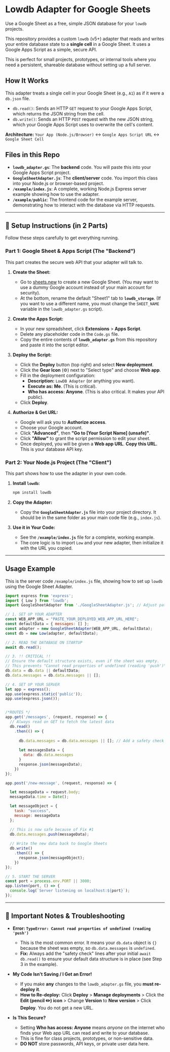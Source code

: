 # Lowdb Adapter for Google Sheets

Use a Google Sheet as a free, simple JSON database for your `lowdb` projects.

This repository provides a custom `lowdb` (v5+) adapter that reads and writes your entire database state to a **single cell** in a Google Sheet. It uses a Google Apps Script as a simple, secure API.

This is perfect for small projects, prototypes, or internal tools where you need a persistent, shareable database without setting up a full server.

## How It Works

This adapter treats a single cell in your Google Sheet (e.g., `A1`) as if it were a `db.json` file.

  * `db.read()`: Sends an HTTP `GET` request to your Google Apps Script, which returns the JSON string from the cell.
  * `db.write()`: Sends an HTTP `POST` request with the new JSON string, which your Google Apps Script uses to overwrite the cell's content.

**Architecture:**
`Your App (Node.js/Browser)` ↔ `Google Apps Script URL` ↔ `Google Sheet Cell`

## Files in this Repo

  * **`lowdb_adapter.gs`**: The **backend** code. You will paste this into your Google Apps Script project.
  * **`GoogleSheetAdapter.js`**: The **client/server** code. You import this class into your Node.js or browser-based project.
  * **`/example/index.js`**: A complete, working Node.js Express server example showing how to use the adapter.
  * **`/example/public`**: The frontend code for the example server, demonstrating how to interact with the database via HTTP requests.

-----

## 🚀 Setup Instructions (in 2 Parts)

Follow these steps carefully to get everything running.

### Part 1: Google Sheet & Apps Script (The "Backend")

This part creates the secure web API that your adapter will talk to.

1.  **Create the Sheet:**

      * Go to [sheets.new](https://sheets.new) to create a new Google Sheet. (You may want to use a dummy Google account instead of your main account for security).
      * At the bottom, rename the default "Sheet1" tab to **`lowdb_storage`**. (If you want to use a different name, you must change the `SHEET_NAME` variable in the `lowdb_adapter.gs` script).

2.  **Create the Apps Script:**

      * In your new spreadsheet, click **Extensions** \> **Apps Script**.
      * Delete any placeholder code in the `Code.gs` file.
      * Copy the entire contents of **`lowdb_adapter.gs`** from this repository and paste it into the script editor.

3.  **Deploy the Script:**

      * Click the **Deploy** button (top right) and select **New deployment**.
      * Click the **Gear Icon** (⚙️) next to "Select type" and choose **Web app**.
      * Fill in the deployment configuration:
          * **Description:** `LowDB Adapter` (or anything you want).
          * **Execute as:** **Me**. (This is critical).
          * **Who has access:** **Anyone**. (This is also critical. It makes your API public).
      * Click **Deploy**.

4.  **Authorize & Get URL:**

      * Google will ask you to **Authorize access**.
      * Choose your Google account.
      * Click **"Advanced"**, then **"Go to [Your Script Name] (unsafe)"**.
      * Click **"Allow"** to grant the script permission to edit your sheet.
      * Once deployed, you will be given a **Web app URL**. **Copy this URL.** This is your database API key.

### Part 2: Your Node.js Project (The "Client")

This part shows how to use the adapter in your own code.

1.  **Install `lowdb`:**

    ```bash
    npm install lowdb
    ```

2.  **Copy the Adapter:**

      * Copy the **`GoogleSheetAdapter.js`** file into your project directory. It should be in the same folder as your main code file (e.g., `index.js`).

3.  **Use it in Your Code:**

      * See the **`/example/index.js`** file for a complete, working example.
      * The core logic is to import `Low` and your new adapter, then initialize it with the URL you copied.

-----

## Usage Example

This is the server code `/example/index.js` file, showing how to set up `lowdb` using the Google Sheet Adapter.


```javascript
import express from 'express';
import { Low } from 'lowdb';
import GoogleSheetAdapter from './GoogleSheetAdapter.js'; // Adjust path if needed

// 1. SET UP YOUR ADAPTER
const WEB_APP_URL = "PASTE_YOUR_DEPLOYED_WEB_APP_URL_HERE";
const defaultData = { messages: [] };
const adapter = new GoogleSheetAdapter(WEB_APP_URL, defaultData);
const db = new Low(adapter, defaultData);

// 2. READ THE DATABASE ON STARTUP
await db.read();

// 3. !! CRITICAL !!
// Ensure the default structure exists, even if the sheet was empty.
// This prevents "Cannot read properties of undefined (reading 'push')"
db.data = db.data || defaultData;
db.data.messages = db.data.messages || [];

// 4. SET UP YOUR SERVER
let app = express();
app.use(express.static('public'));
app.use(express.json());


/*ROUTES */
app.get('/messages', (request, response) => {
  // Always read on GET to fetch the latest data
  db.read()
    .then(() => {
      
      db.data.messages = db.data.messages || []; // Add a safety check here
      
      let messagesData = {
        data: db.data.messages
      }
      response.json(messagesData);
    })
});

app.post('/new-message', (request, response) => {

  let messageData = request.body;
  messageData.time = Date();

  let messageObject = {
    task: "success",
    message: messageData
  };

  // This is now safe because of Fix #1
  db.data.messages.push(messageData);
  
  // Write the new data back to Google Sheets
  db.write()
    .then(() => {
      response.json(messageObject);
    })
});

// 5. START THE SERVER
const port = process.env.PORT || 3000;
app.listen(port, () => {
  console.log(`Server listening on localhost:${port}`);
});
```

-----

## 🚨 Important Notes & Troubleshooting

  * **Error: `TypeError: Cannot read properties of undefined (reading 'push')`**

      * This is the most common error. It means your `db.data` object is `{}` because the sheet was empty, so `db.data.messages` is `undefined`.
      * **Fix:** Always add the "safety check" lines after your initial `await db.read()` to ensure your default data structure is in place (see Step 3 in the example).

  * **My Code Isn't Saving / I Get an Error\!**

      * If you make **any** changes to the `lowdb_adapter.gs` file, you **must re-deploy it**.
      * **How to Re-deploy:** Click **Deploy** \> **Manage deployments** \> Click the **Edit (pencil ✏️) icon** \> Change **Version** to **New version** \> Click **Deploy**. You do not get a new URL.

  * **Is This Secure?**

      * Setting **Who has access: Anyone** means *anyone* on the internet who finds your Web app URL can read and write to your database.
      * This is fine for class projects, prototypes, or non-sensitive data.
      * **DO NOT** store passwords, API keys, or private user data here.